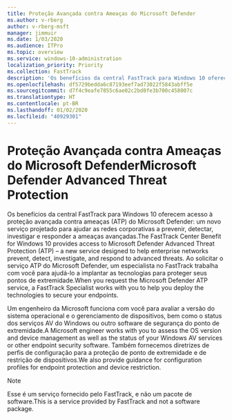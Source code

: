 ```yaml
---
title: Proteção Avançada contra Ameaças do Microsoft Defender
ms.author: v-rberg
author: v-rberg-msft
manager: jimmuir
ms.date: 1/03/2020
ms.audience: ITPro
ms.topic: overview
ms.service: windows-10-administration
localization_priority: Priority
ms.collection: FastTrack
description: 'Os benefícios da central FastTrack para Windows 10 oferecem acesso à proteção avançada contra ameaças (ATP) do Microsoft Defender: um novo serviço projetado para ajudar as redes corporativas a prevenir, detectar, investigar e responder a ameaças avançadas.'
ms.openlocfilehash: df5729bedda6c87193eef7ad73022f5843abff5e
ms.sourcegitcommit: d7f4c9eafe7855c6ae02c2bd0fe3b700c458007c
ms.translationtype: HT
ms.contentlocale: pt-BR
ms.lasthandoff: 01/02/2020
ms.locfileid: "40929301"
---
```

# <a name="microsoft-defender-advanced-threat-protection"></a><span data-ttu-id="f1a03-103">Proteção Avançada contra Ameaças do Microsoft Defender</span><span class="sxs-lookup"><span data-stu-id="f1a03-103">Microsoft Defender Advanced Threat Protection</span></span>

<span data-ttu-id="f1a03-104">Os benefícios da central FastTrack para Windows 10 oferecem acesso à proteção avançada contra ameaças (ATP) do Microsoft Defender: um novo serviço projetado para ajudar as redes corporativas a prevenir, detectar, investigar e responder a ameaças avançadas.</span><span class="sxs-lookup"><span data-stu-id="f1a03-104">The FastTrack Center Benefit for Windows 10 provides access to Microsoft Defender Advanced Threat Protection (ATP) – a new service designed to help enterprise networks prevent, detect, investigate, and respond to advanced threats.</span></span> <span data-ttu-id="f1a03-105">Ao solicitar o serviço ATP do Microsoft Defender, um especialista no FastTrack trabalha com você para ajudá-lo a implantar as tecnologias para proteger seus pontos de extremidade.</span><span class="sxs-lookup"><span data-stu-id="f1a03-105">When you request the Microsoft Defender ATP service, a FastTrack Specialist works with you to help you deploy the technologies to secure your endpoints.</span></span>

<span data-ttu-id="f1a03-106">Um engenheiro da Microsoft funciona com você para avaliar a versão do sistema operacional e o gerenciamento de dispositivos, bem como o status dos serviços AV do Windows ou outro software de segurança do ponto de extremidade.</span><span class="sxs-lookup"><span data-stu-id="f1a03-106">A Microsoft engineer works with you to assess the OS version and device management as well as the status of your Windows AV services or other endpoint security software.</span></span> <span data-ttu-id="f1a03-107">Também fornecemos diretrizes de perfis de configuração para a proteção de ponto de extremidade e de restrição de dispositivos.</span><span class="sxs-lookup"><span data-stu-id="f1a03-107">We also provide guidance for configuration profiles for endpoint protection and device restriction.</span></span>  

> [!NOTE]
> <span data-ttu-id="f1a03-108">Esse é um serviço fornecido pelo FastTrack, e não um pacote de software.</span><span class="sxs-lookup"><span data-stu-id="f1a03-108">This is a service provided by FastTrack and not a software package.</span></span> 
